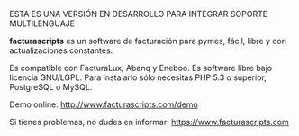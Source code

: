 ESTA ES UNA VERSIÓN EN DESARROLLO PARA INTEGRAR SOPORTE MULTILENGUAJE

__facturascripts__ es un software de facturación para pymes,
fácil, libre y con actualizaciones constantes.

Es compatible con FacturaLux, Abanq y Eneboo. Es software libre bajo licencia GNU/LGPL. Para instalarlo sólo necesitas PHP 5.3 o superior, PostgreSQL o MySQL.

Demo online: http://www.facturascripts.com/demo

Si tienes problemas, no dudes en informar:
https://www.facturascripts.com
